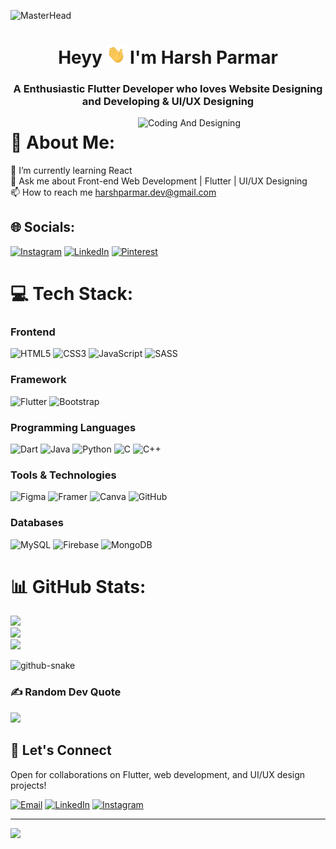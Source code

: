 ![MasterHead](https://appinventiv.com/wp-content/uploads/2022/05/Flutter-web-app.webp)
<h1 align="center">Heyy <img src="https://github.com/ABSphreak/ABSphreak/blob/master/gifs/Hi.gif" height="30px"> I'm Harsh Parmar</h1>
<h3 align="center">A Enthusiastic Flutter Developer who loves Website Designing and Developing & UI/UX Designing </h3>
<img align="right" alt="Coding And Designing" width="300" src="https://img.freepik.com/free-vector/man-working-laptop-with-coffee-stationary-cartoon-vector-illustration_138676-2206.jpg?w=740&t=st=1717757813~exp=1717758413~hmac=ce699d8a476c7fd65539bfa6f46a066b7a3d1585d8a6474e9785e4d4457275f0">

# 💫 About Me:
🌱 I’m currently learning React<br>💬 Ask me about Front-end Web Development | Flutter | UI/UX Designing<br>📫 How to reach me harshparmar.dev@gmail.com


## 🌐 Socials:
[![Instagram](https://img.shields.io/badge/Instagram-%23E4405F.svg?logo=Instagram&logoColor=white)](https://instagram.com/@harsh308050) [![LinkedIn](https://img.shields.io/badge/LinkedIn-%230077B5.svg?logo=linkedin&logoColor=white)](https://linkedin.com/in/@harsh308050) [![Pinterest](https://img.shields.io/badge/Pinterest-%23E60023.svg?logo=Pinterest&logoColor=white)](https://pinterest.com/@harsh308050) 

# 💻 Tech Stack:

### Frontend
![HTML5](https://img.shields.io/badge/html5-%23E34F26.svg?style=for-the-badge&logo=html5&logoColor=white) 
![CSS3](https://img.shields.io/badge/css3-%231572B6.svg?style=for-the-badge&logo=css3&logoColor=white) 
![JavaScript](https://img.shields.io/badge/javascript-%23323330.svg?style=for-the-badge&logo=javascript&logoColor=%23F7DF1E) 
![SASS](https://img.shields.io/badge/SASS-hotpink.svg?style=for-the-badge&logo=SASS&logoColor=white)

### Framework
![Flutter](https://img.shields.io/badge/Flutter-%2302569B.svg?style=for-the-badge&logo=Flutter&logoColor=white) 
![Bootstrap](https://img.shields.io/badge/bootstrap-%238511FA.svg?style=for-the-badge&logo=bootstrap&logoColor=white)

### Programming Languages
![Dart](https://img.shields.io/badge/dart-%230175C2.svg?style=for-the-badge&logo=dart&logoColor=white) 
![Java](https://img.shields.io/badge/java-%23ED8B00.svg?style=for-the-badge&logo=openjdk&logoColor=white) 
![Python](https://img.shields.io/badge/python-3670A0?style=for-the-badge&logo=python&logoColor=ffdd54) 
![C](https://img.shields.io/badge/c-%2300599C.svg?style=for-the-badge&logo=c&logoColor=white) 
![C++](https://img.shields.io/badge/c++-%2300599C.svg?style=for-the-badge&logo=c%2B%2B&logoColor=white)

### Tools & Technologies
![Figma](https://img.shields.io/badge/figma-%23F24E1E.svg?style=for-the-badge&logo=figma&logoColor=white) 
![Framer](https://img.shields.io/badge/Framer-black?style=for-the-badge&logo=framer&logoColor=blue) 
![Canva](https://img.shields.io/badge/Canva-%2300C4CC.svg?style=for-the-badge&logo=Canva&logoColor=white) 
![GitHub](https://img.shields.io/badge/github-%23121011.svg?style=for-the-badge&logo=github&logoColor=white)

### Databases
![MySQL](https://img.shields.io/badge/mysql-4479A1.svg?style=for-the-badge&logo=mysql&logoColor=white) 
![Firebase](https://img.shields.io/badge/firebase-a08021?style=for-the-badge&logo=firebase&logoColor=ffcd34) 
![MongoDB](https://img.shields.io/badge/MongoDB-%234ea94b.svg?style=for-the-badge&logo=mongodb&logoColor=white)

# 📊 GitHub Stats:
![](https://github-readme-stats.vercel.app/api?username=harsh308050&theme=github_dark&hide_border=false&include_all_commits=false&count_private=false)<br/>
![](https://github-readme-streak-stats.herokuapp.com/?user=harsh308050&theme=github_dark&hide_border=false)<br/>
![](https://github-readme-stats.vercel.app/api/top-langs/?username=harsh308050&theme=github_dark&hide_border=false&include_all_commits=false&count_private=false&layout=compact)

<picture>
  <source media="(prefers-color-scheme: dark)" srcset="https://github.com/harsh308050/harsh308050/blob/output/github-contribution-grid-snake-dark.svg" />
  <source media="(prefers-color-scheme: light)" srcset="https://github.com/harsh308050/harsh308050/blob/output/github-contribution-grid-snake.svg" />
  <img alt="github-snake" src="github-snake.svg" />
</picture>

### ✍️ Random Dev Quote
![](https://quotes-github-readme.vercel.app/api?type=horizontal&theme=tokyonight)

## 📣 Let's Connect

<p>Open for collaborations on Flutter, web development, and UI/UX design projects!</p>
<a href="mailto:harshparmar.dev@gmail.com"><img src="https://img.shields.io/badge/Email-D14836?style=for-the-badge&logo=gmail&logoColor=white" alt="Email"/></a>
<a href="https://linkedin.com/in/harsh308050"><img src="https://img.shields.io/badge/LinkedIn-%230077B5.svg?style=for-the-badge&logo=linkedin&logoColor=white" alt="LinkedIn"/></a>
<a href="https://instagram.com/harsh308050"><img src="https://img.shields.io/badge/Instagram-%23E4405F.svg?style=for-the-badge&logo=Instagram&logoColor=white" alt="Instagram"/></a>

---
[![](https://visitcount.itsvg.in/api?id=harsh308050&icon=0&color=0)](https://visitcount.itsvg.in)
